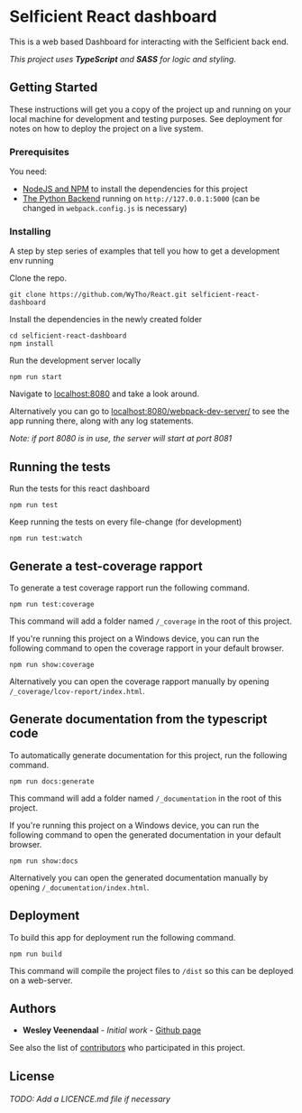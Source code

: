 # Selficient React dashboard

This is a web based Dashboard for interacting with the Selficient back end.

_This project uses __TypeScript__ and __SASS__ for logic and styling._

## Getting Started

These instructions will get you a copy of the project up and running on your local machine for development and testing purposes. See deployment for notes on how to deploy the project on a live system.

### Prerequisites

You need:
* [NodeJS and NPM](https://nodejs.org/) to install the dependencies for this project
* [The Python Backend](https://github.com/WyTho/python_flask) running on `http://127.0.0.1:5000` (can be changed in `webpack.config.js` is necessary)

### Installing

A step by step series of examples that tell you how to get a development env running

Clone the repo.
```
git clone https://github.com/WyTho/React.git selficient-react-dashboard
```

Install the dependencies in the newly created folder
```
cd selficient-react-dashboard
npm install
```

Run the development server locally
```
npm run start
```
Navigate to [localhost:8080](http://localhost:8080) and take a look around.

Alternatively you can go to [localhost:8080/webpack-dev-server/](http://localhost:8080/webpack-dev-server/) to see the app running there, along with any log statements.

*Note: if port 8080 is in use, the server will start at port 8081*

## Running the tests

Run the tests for this react dashboard
```
npm run test
```

Keep running the tests on every file-change (for development)
```
npm run test:watch
```

## Generate a test-coverage rapport

To generate a test coverage rapport run the following command.
```
npm run test:coverage
```
This command will add a folder named `/_coverage` in the root of this project. 

If you're running this project on a Windows device, you can run the following command to open the coverage rapport in your default browser.
```
npm run show:coverage
```
Alternatively you can open the coverage rapport manually by opening `/_coverage/lcov-report/index.html`.

## Generate documentation from the typescript code

To automatically generate documentation for this project, run the following command.
```
npm run docs:generate
```
This command will add a folder named `/_documentation` in the root of this project. 

If you're running this project on a Windows device, you can run the following command to open the generated documentation in your default browser.
```
npm run show:docs
```
Alternatively you can open the generated documentation manually by opening `/_documentation/index.html`.

## Deployment

To build this app for deployment run the following command.
```
npm run build
```
This command will compile the project files to `/dist` so this can be deployed on a web-server.

## Authors

* **Wesley Veenendaal** - *Initial work* - [Github page](https://github.com/eclipticrick)

See also the list of [contributors](https://github.com/wytho/React/contributors) who participated in this project.

## License

###### TODO: Add a LICENCE.md file if necessary
